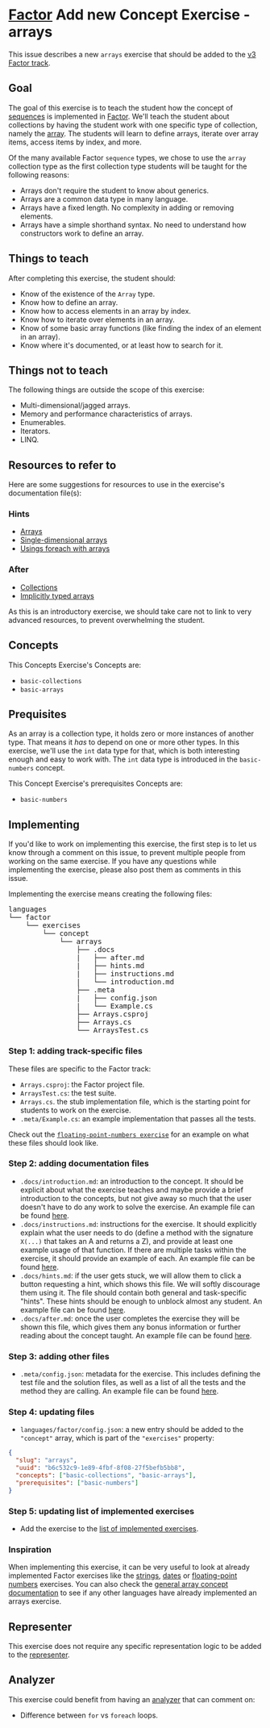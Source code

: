 # [Factor] Add new Concept Exercise - arrays

This issue describes a new `arrays` exercise that should be added to the [v3 Factor track][factor].

## Goal

The goal of this exercise is to teach the student how the concept of [sequences][article-sequence-protocol] is implemented in [Factor][word-sequence]. We'll teach the student about collections by having the student work with one specific type of collection, namely the [array][array]. The students will learn to define arrays, iterate over array items, access items by index, and more.

Of the many available Factor `sequence` types, we chose to use the `array` collection type as the first collection type students will be taught for the following reasons:

- Arrays don't require the student to know about generics.
- Arrays are a common data type in many language.
- Arrays have a fixed length. No complexity in adding or removing elements.
- Arrays have a simple shorthand syntax. No need to understand how constructors work to define an array.

## Things to teach

After completing this exercise, the student should:

- Know of the existence of the `Array` type.
- Know how to define an array.
- Know how to access elements in an array by index.
- Know how to iterate over elements in an array.
- Know of some basic array functions (like finding the index of an element in an array).
- Know where it's documented, or at least how to search for it.

## Things not to teach

The following things are outside the scope of this exercise:

- Multi-dimensional/jagged arrays.
- Memory and performance characteristics of arrays.
- Enumerables.
- Iterators.
- LINQ.

## Resources to refer to

Here are some suggestions for resources to use in the exercise's documentation file(s):

### Hints

- [Arrays][microsoft.com-arrays]
- [Single-dimensional arrays][microsoft.com-single-dimensional-arrays]
- [Usings foreach with arrays][microsoft.com-foreach-with-arrays]

### After

- [Collections][microsoft.com-collections]
- [Implicitly typed arrays][microsoft.com-implicitly-typed-arrays]

As this is an introductory exercise, we should take care not to link to very advanced resources, to prevent overwhelming the student.

## Concepts

This Concepts Exercise's Concepts are:

- `basic-collections`
- `basic-arrays`

## Prequisites

As an array is a collection type, it holds zero or more instances of another type. That means it _has_ to depend on one or more other types. In this exercise, we'll use the `int` data type for that, which is both interesting enough and easy to work with. The `int` data type is introduced in the `basic-numbers` concept.

This Concept Exercise's prerequisites Concepts are:

- `basic-numbers`

## Implementing

If you'd like to work on implementing this exercise, the first step is to let us know through a comment on this issue, to prevent multiple people from working on the same exercise. If you have any questions while implementing the exercise, please also post them as comments in this issue.

Implementing the exercise means creating the following files:

<pre>
languages
└── factor
    └── exercises
        └── concept
            └── arrays
                ├── .docs
                |   ├── after.md
                |   ├── hints.md
                |   ├── instructions.md
                |   └── introduction.md
                ├── .meta
                |   ├── config.json
                |   └── Example.cs
                ├── Arrays.csproj
                ├── Arrays.cs
                └── ArraysTest.cs
</pre>

### Step 1: adding track-specific files

These files are specific to the Factor track:

- `Arrays.csproj`: the Factor project file.
- `ArraysTest.cs`: the test suite.
- `Arrays.cs`. the stub implementation file, which is the starting point for students to work on the exercise.
- `.meta/Example.cs`: an example implementation that passes all the tests.

Check out the [`floating-point-numbers exercise`][concept-exercises-floating-point-numbers] for an example on what these files should look like.

### Step 2: adding documentation files

- `.docs/introduction.md`: an introduction to the concept. It should be explicit about what the exercise teaches and maybe provide a brief introduction to the concepts, but not give away so much that the user doesn't have to do any work to solve the exercise. An example file can be found [here][introduction.md].
- `.docs/instructions.md`: instructions for the exercise. It should explicitly explain what the user needs to do (define a method with the signature `X(...)` that takes an A and returns a Z), and provide at least one example usage of that function. If there are multiple tasks within the exercise, it should provide an example of each. An example file can be found [here][instructions.md].
- `.docs/hints.md`: if the user gets stuck, we will allow them to click a button requesting a hint, which shows this file. We will softly discourage them using it. The file should contain both general and task-specific "hints". These hints should be enough to unblock almost any student. An example file can be found [here][hints.md].
- `.docs/after.md`: once the user completes the exercise they will be shown this file, which gives them any bonus information or further reading about the concept taught. An example file can be found [here][after.md].

### Step 3: adding other files

- `.meta/config.json`: metadata for the exercise. This includes defining the test file and the solution files, as well as a list of all the tests and the method they are calling. An example file can be found [here][meta-config.json].

### Step 4: updating files

- `languages/factor/config.json`: a new entry should be added to the `"concept"` array, which is part of the `"exercises"` property:

```json
{
  "slug": "arrays",
  "uuid": "b6c532c9-1e89-4fbf-8f08-27f5befb5bb8",
  "concepts": ["basic-collections", "basic-arrays"],
  "prerequisites": ["basic-numbers"]
}
```

### Step 5: updating list of implemented exercises

- Add the exercise to the [list of implemented exercises][concept-exercises].

### Inspiration

When implementing this exercise, it can be very useful to look at already implemented Factor exercises like the [strings][concept-exercises-strings], [dates][concept-exercises-dates] or [floating-point numbers][concept-exercises-floating-point-numbers] exercises. You can also check the [general array concept documentation][array] to see if any other languages have already implemented an arrays exercise.

## Representer

This exercise does not require any specific representation logic to be added to the [representer][representer].

## Analyzer

This exercise could benefit from having an [analyzer][analyzer] that can comment on:

- Difference between `for` vs `foreach` loops.

[article-sequence-protocol]: https://docs.factorcode.org/content/article-sequence-protocol.html
[word-sequence]: https://docs.factorcode.org/content/word-sequence%2Csequences.html
[microsoft.com-arrays]: https://docs.microsoft.com/en-us/dotnet/factor/programming-guide/arrays/
[microsoft.com-collections]: https://docs.microsoft.com/en-us/dotnet/factor/programming-guide/concepts/collections
[microsoft.com-foreach-with-arrays]: https://docs.microsoft.com/en-us/dotnet/factor/programming-guide/arrays/using-foreach-with-arrays
[microsoft.com-single-dimensional-arrays]: https://docs.microsoft.com/en-us/dotnet/factor/programming-guide/arrays/single-dimensional-arrays
[microsoft.com-implicitly-typed-arrays]: https://docs.microsoft.com/en-us/dotnet/factor/programming-guide/arrays/implicitly-typed-arrays
[array]: https://github.com/exercism/v3/blob/master/reference/types/array.md
[collection]: https://github.com/exercism/v3/blob/master/reference/types/collection.md
[factor]: https://github.com/exercism/v3/blob/master/languages/factor/README.md
[concept-exercises-strings]: https://github.com/exercism/v3/tree/master/languages/factor/exercises/concept/strings
[concept-exercises-dates]: https://github.com/exercism/v3/tree/master/languages/factor/exercises/concept/dates
[concept-exercises-floating-point-numbers]: https://github.com/exercism/v3/tree/master/languages/factor/exercises/concept/numbers-floating-point
[analyzer]: https://github.com/exercism/factor-analyzer
[representer]: https://github.com/exercism/factor-representer
[after.md]: https://github.com/exercism/v3/blob/master/languages/factor/exercises/concept/numbers-floating-point/.docs/after.md
[hints.md]: https://github.com/exercism/v3/blob/master/languages/factor/exercises/concept/numbers-floating-point/.docs/hints.md
[introduction.md]: https://github.com/exercism/v3/blob/master/languages/factor/exercises/concept/numbers-floating-point/.docs/introduction.md
[instructions.md]: https://github.com/exercism/v3/blob/master/languages/factor/exercises/concept/numbers-floating-point/.docs/instructions.md
[meta-config.json]: https://github.com/exercism/v3/blob/master/languages/factor/exercises/concept/numbers-floating-point/.meta/config.json
[concept-exercises]: https://github.com/exercism/v3/tree/master/languages/factor/exercises/concept/README.md
